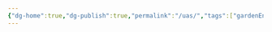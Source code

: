 ```yaml
---
{"dg-home":true,"dg-publish":true,"permalink":"/uas/","tags":["gardenEntry"],"dgPassFrontmatter":true,"noteIcon":""}
---
```


